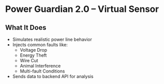 # Power Guardian 2.0 – Virtual Sensor

## What It Does

- Simulates realistic power line behavior
- Injects common faults like:
  - Voltage Drop
  - Energy Theft
  - Wire Cut
  - Animal Interference
  - Multi-fault Conditions
- Sends data to backend API for analysis
